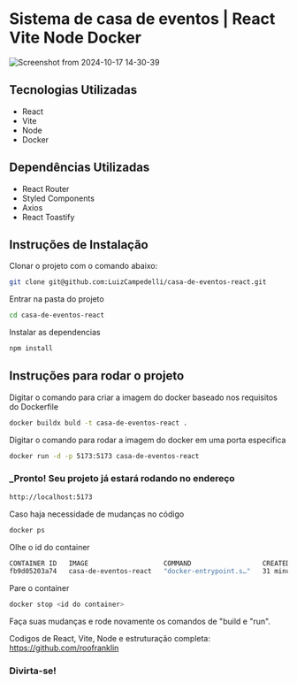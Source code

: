 # Sistema de casa de eventos | React Vite Node Docker

![Screenshot from 2024-10-17 14-30-39](https://github.com/user-attachments/assets/dce5441a-742e-4be1-9f74-b66168bb327d)

## Tecnologias Utilizadas

- React
- Vite
- Node
- Docker

## Dependências Utilizadas

- React Router
- Styled Components
- Axios
- React Toastify

## Instruções de Instalação

Clonar o projeto com o comando abaixo:

```sh
git clone git@github.com:LuizCampedelli/casa-de-eventos-react.git
```

Entrar na pasta do projeto

```sh
cd casa-de-eventos-react
```

Instalar as dependencias

```sh
npm install
```

## Instruções para rodar o projeto

Digitar o comando para criar a imagem do docker baseado nos requisitos do Dockerfile

```sh
docker buildx buld -t casa-de-eventos-react .
```
Digitar o comando para rodar a imagem do docker em uma porta especifica


```sh
docker run -d -p 5173:5173 casa-de-eventos-react
```

### _Pronto! Seu projeto já estará rodando no endereço

```sh
http://localhost:5173
```
Caso haja necessidade de mudanças no código

```sh
docker ps
```
Olhe o id do container

```sh
CONTAINER ID   IMAGE                   COMMAND                  CREATED          STATUS          PORTS                                       NAMES
fb9d05203a74   casa-de-eventos-react   "docker-entrypoint.s…"   31 minutes ago   Up 31 minutes   0.0.0.0:5173->5173/tcp, :::5173->5173/tcp   nervous_jennings
```

Pare o container

```sh
docker stop <id do container>
```

Faça suas mudanças e rode novamente os comandos de "build e "run".

Codigos de React, Vite, Node e estruturação completa: https://github.com/roofranklin

### Divirta-se!
